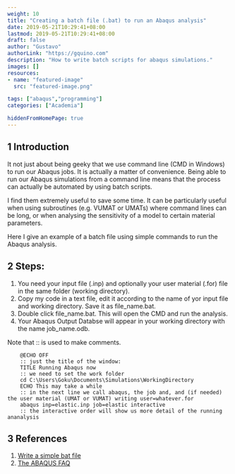 ```yaml
---
weight: 10
title: "Creating a batch file (.bat) to run an Abaqus analysis"
date: 2019-05-21T10:29:41+08:00
lastmod: 2019-05-21T10:29:41+08:00
draft: false
author: "Gustavo"
authorLink: "https://gquino.com"
description: "How to write batch scripts for abaqus simulations."
images: []
resources:
- name: "featured-image"
  src: "featured-image.png"

tags: ["abaqus","programming"]
categories: ["Academia"]

hiddenFromHomePage: true
---
```



## 1 Introduction
It not just about being geeky that we use command line (CMD in Windows) to run our Abaqus jobs. It is actually a matter of convenience. Being able to run our Abaqus simulations from a command line means that the process can actually be automated by using batch scripts. 

I find them extremely useful to save some time. It can be particularly useful when using subroutines (e.g. VUMAT or UMATs) where command lines can be long, or when analysing the sensitivity of a model to certain material parameters.

Here I give an example of a batch file using simple commands to run the Abaqus analysis.

## 2 Steps:

1. You need your input file (.inp) and optionally your user material (.for) file in the same folder     (working directory).
2. Copy my code in a text file, edit it according to the name of yor input file and working directory. Save it as file_name.bat.
3. Double click file_name.bat. This will open the CMD and run the analysis.
4. Your Abaqus Output Databse will appear in your working directory with the name job_name.odb.

Note that :: is used to make comments.

``` Batch
    @ECHO OFF
    :: just the title of the window:
    TITLE Running Abaqus now
    :: we need to set the work folder
    cd C:\Users\Goku\Documents\Simulations\WorkingDirectory
    ECHO This may take a while
    :: in the next line we call abaqus, the job and, and (if needed) the user material (UMAT or VUMAT) writing user=whatever.for
    abaqus inp=elastic.inp job=elastic interactive
    :: the interactive order will show us more detail of the running ananalysis
```

## 3 References
1. [Write a simple bat file](https://www.makeuseof.com/tag/write-simple-batch-bat-file)
2. [The ABAQUS FAQ](http://www-h.eng.cam.ac.uk/help/programs/fe/abaqus/faq68/abaqusf2.html)
